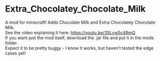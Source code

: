 # Extra_Chocolatey_Chocolate_Milk
A mod for minecraft! Adds Chocolate Milk and Extra Chocolatey Chocolate Milk.    
See the video explaining it here: https://youtu.be/3SLvw5c4RmQ     
If you want just the mod itself, download the .jar file and put it in the mods folder.   
Expect it to be pretty buggy - I know it works, but haven't tested the edge cases yet!
